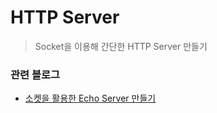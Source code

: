 # HTTP Server

> Socket을 이용해 간단한 HTTP Server 만들기

### 관련 블로그

- [소켓을 활용한 Echo Server 만들기](https://oneny.tistory.com/62)
